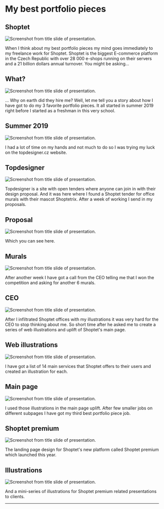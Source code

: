 # My best portfolio pieces



## Shoptet

![Screenshot from title slide of presentation.](img/01-slide.jpg)

When I think about my best portfolio pieces my mind goes immediately to my freelance work for Shoptet. Shoptet is the biggest E-commerce platform in the Czech Republic with over 28 000 e-shops running on their servers and a 21 billion dollars annual turnover. You might be asking…



## What?

![Screenshot from title slide of presentation.](img/02-slide.jpg)

… Why on earth did they hire me?
Well, let me tell you a story about how I have got to do my 3 favorite portfolio pieces. 
It all started in summer 2019 right before I started as a freshman in this very school.



## Summer 2019

![Screenshot from title slide of presentation.](img/03-slide.jpg)

I had a lot of time on my hands and not much to do so I was trying my luck on the topdesigner.cz website.



## Topdesigner

![Screenshot from title slide of presentation.](img/04-slide.jpg)

Topdesigner is a site with open tenders where anyone can join in with their design proposal. And it was here where I found a Shoptet tender for office murals with their mascot Shoptetrix. After a week of working I send in my proposals.



## Proposal

![Screenshot from title slide of presentation.](img/05-slide.jpg)

Which you can see here. 



## Murals

![Screenshot from title slide of presentation.](img/06-slide.jpg)

After another week I have got a call from the CEO telling me that I won the competition and asking for another 6 murals.



## CEO

![Screenshot from title slide of presentation.](img/07-slide.jpg)

After I infiltrated Shoptet offices with my illustrations it was very hard for the CEO to stop thinking about me. So short time after he asked me to create a series of web illustrations and uplift of Shoptet's main page.



## Web illustrations

![Screenshot from title slide of presentation.](img/08-slide.jpg)

I have got a list of 14 main services that Shoptet offers to their users and created an illustration for each.



## Main page

![Screenshot from title slide of presentation.](img/09-slide.jpg)

I used those illustrations in the main page uplift. 
After few smaller jobs on different subpages I have got my third best portfolio piece job.



## Shoptet premium

![Screenshot from title slide of presentation.](img/10-slide.jpg)

The landing page design for Shoptet's new platform called Shoptet premium which launched this year.



## Illustrations

![Screenshot from title slide of presentation.](img/11-slide.jpg)

And a mini-series of illustrations for Shoptet premium related presentations to clients.



---




